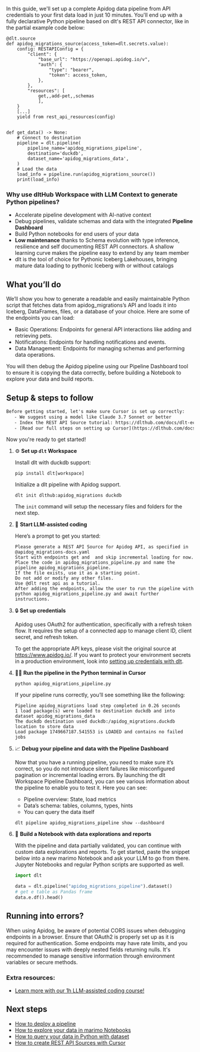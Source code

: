 In this guide, we'll set up a complete Apidog data pipeline from API credentials to your first data load in just 10 minutes. You'll end up with a fully declarative Python pipeline based on dlt's REST API connector, like in the partial example code below:

```python-outcome
@dlt.source
def apidog_migrations_source(access_token=dlt.secrets.value):
    config: RESTAPIConfig = {
        "client": {
            "base_url": "https://openapi.apidog.io/v",
            "auth": {
                "type": "bearer",
                "token": access_token,
            },
        },
        "resources": [
            get,,add-pet,,schemas
            ],
    }
    [...]
    yield from rest_api_resources(config)


def get_data() -> None:
    # Connect to destination
    pipeline = dlt.pipeline(
        pipeline_name='apidog_migrations_pipeline',
        destination='duckdb',
        dataset_name='apidog_migrations_data', 
    )
    # Load the data
    load_info = pipeline.run(apidog_migrations_source())
    print(load_info) 
```

### Why use dltHub Workspace with LLM Context to generate Python pipelines?

- Accelerate pipeline development with AI-native context
- Debug pipelines, validate schemas and data with the integrated **Pipeline Dashboard**
- Build Python notebooks for end users of your data
- **Low maintenance** thanks to Schema evolution with type inference, resilience and self documenting REST API connectors. A shallow learning curve makes the pipeline easy to extend by any team member
- dlt is the tool of choice for Pythonic Iceberg Lakehouses, bringing mature data loading to pythonic Iceberg with or without catalogs

## What you’ll do

We’ll show you how to generate a readable and easily maintainable Python script that fetches data from apidog_migrations’s API and loads it into Iceberg, DataFrames, files, or a database of your choice. Here are some of the endpoints you can load:

- Basic Operations: Endpoints for general API interactions like adding and retrieving pets.
- Notifications: Endpoints for handling notifications and events.
- Data Management: Endpoints for managing schemas and performing data operations.

You will then debug the Apidog pipeline using our Pipeline Dashboard tool to ensure it is copying the data correctly, before building a Notebook to explore your data and build reports.

## Setup & steps to follow

```default
Before getting started, let's make sure Cursor is set up correctly:
   - We suggest using a model like Claude 3.7 Sonnet or better
   - Index the REST API Source tutorial: https://dlthub.com/docs/dlt-ecosystem/verified-sources/rest_api/ and add it to context as **@dlt rest api**
   - [Read our full steps on setting up Cursor](https://dlthub.com/docs/dlt-ecosystem/llm-tooling/cursor-restapi#23-configuring-cursor-with-documentation)
```

Now you're ready to get started!

1. ⚙️ **Set up `dlt` Workspace**
    
    Install dlt with duckdb support:
    ```shell
    pip install dlt[workspace]
    ```

    Initialize a dlt pipeline with Apidog support.
    ```shell
    dlt init dlthub:apidog_migrations duckdb
    ```

    The `init` command will setup the necessary files and folders for the next step.
    
2. 🤠 **Start LLM-assisted coding**
    
    Here’s a prompt to get you started:
    
    ```prompt
    Please generate a REST API Source for Apidog API, as specified in @apidog_migrations-docs.yaml 
    Start with endpoints get and  and skip incremental loading for now. 
    Place the code in apidog_migrations_pipeline.py and name the pipeline apidog_migrations_pipeline. 
    If the file exists, use it as a starting point. 
    Do not add or modify any other files. 
    Use @dlt rest api as a tutorial. 
    After adding the endpoints, allow the user to run the pipeline with python apidog_migrations_pipeline.py and await further instructions.
    ```

    
3. 🔒 **Set up credentials** 
    
    Apidog uses OAuth2 for authentication, specifically with a refresh token flow. It requires the setup of a connected app to manage client ID, client secret, and refresh token.
    
    To get the appropriate API keys, please visit the original source at https://www.apidog.io/.
    If you want to protect your environment secrets in a production environment, look into [setting up credentials with dlt](https://dlthub.com/docs/walkthroughs/add_credentials).
    
4. 🏃‍♀️ **Run the pipeline in the Python terminal in Cursor**
    
    ```shell
    python apidog_migrations_pipeline.py
    ```
    
    If your pipeline runs correctly, you’ll see something like the following:
    
    ```shell
    Pipeline apidog_migrations load step completed in 0.26 seconds
    1 load package(s) were loaded to destination duckdb and into dataset apidog_migrations_data
    The duckdb destination used duckdb:/apidog_migrations.duckdb location to store data
    Load package 1749667187.541553 is LOADED and contains no failed jobs
    ```
    
5. 📈 **Debug your pipeline and data with the Pipeline Dashboard**

    Now that you have a running pipeline, you need to make sure it’s correct, so you do not introduce silent failures like misconfigured pagination or incremental loading errors. By launching the dlt Workspace Pipeline Dashboard, you can see various information about the pipeline to enable you to test it. Here you can see:
    - Pipeline overview: State, load metrics
    - Data’s schema: tables, columns, types, hints
    - You can query the data itself
    
    ```shell
    dlt pipeline apidog_migrations_pipeline show --dashboard
    ```
    
6. 🐍 **Build a Notebook with data explorations and reports**

    With the pipeline and data partially validated, you can continue with custom data explorations and reports. To get started, paste the snippet below into a new marimo Notebook and ask your LLM to go from there. Jupyter Notebooks and regular Python scripts are supported as well.

    
    ```python
    import dlt

   data = dlt.pipeline("apidog_migrations_pipeline").dataset()
   # get e table as Pandas frame
   data.e.df().head()
    ```

## Running into errors?

When using Apidog, be aware of potential CORS issues when debugging endpoints in a browser. Ensure that OAuth2 is properly set up as it is required for authentication. Some endpoints may have rate limits, and you may encounter issues with deeply nested fields returning nulls. It's recommended to manage sensitive information through environment variables or secure methods.

### Extra resources:

- [Learn more with our 1h LLM-assisted coding course!](https://www.youtube.com/watch?v=GGid70rnJuM)

## Next steps

- [How to deploy a pipeline](https://dlthub.com/docs/walkthroughs/deploy-a-pipeline)
- [How to explore your data in marimo Notebooks](https://dlthub.com/docs/general-usage/dataset-access/marimo)
- [How to query your data in Python with dataset](https://dlthub.com/docs/general-usage/dataset-access/dataset)
- [How to create REST API Sources with Cursor](https://dlthub.com/docs/dlt-ecosystem/llm-tooling/cursor-restapi)
